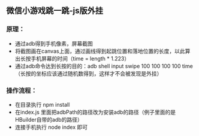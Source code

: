 ## 微信小游戏跳一跳-js版外挂

### 原理：

- 通过adb得到手机像素，屏幕截图
- 将截图画在canvas上面，通过画线得到起跳位置和落地位置的长度，以此算出长按手机屏幕的时间（time = length * 1.223）
- 通过adb命令达到长按的目的：adb shell input swipe 100 100 100 100 time（长按的坐标应该通过随机数得到，这样才不会被发现是外挂）

### 操作流程：

- 在目录执行 npm install
- 在index.js 里面把adbPath的路径改为安装adb的路径（例子里面的是HBuilder自带的adb的路径）
- 连接手机执行 node index 即可